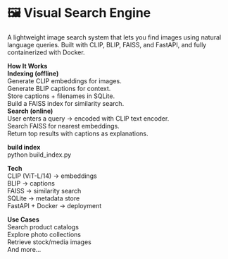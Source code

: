 # 🖼️ Visual Search Engine  
A lightweight image search system that lets you find images using natural language queries. Built with CLIP, BLIP, FAISS, and FastAPI, and fully containerized with Docker.  
  

**How It Works**  
**Indexing (offline)**  
Generate CLIP embeddings for images.  
Generate BLIP captions for context.  
Store captions + filenames in SQLite.  
Build a FAISS index for similarity search.  
**Search (online)**  
User enters a query → encoded with CLIP text encoder.  
Search FAISS for nearest embeddings.  
Return top results with captions as explanations.  
  
**build index**  
python build_index.py  

**Tech**  
CLIP (ViT-L/14) → embeddings  
BLIP → captions  
FAISS → similarity search  
SQLite → metadata store  
FastAPI + Docker → deployment  

**Use Cases**  
Search product catalogs  
Explore photo collections  
Retrieve stock/media images  
And more...
